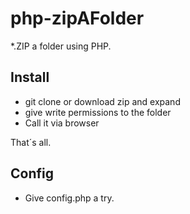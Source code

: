 php-zipAFolder
==============

*.ZIP a folder using PHP.

## Install

* git clone or download zip and expand
* give write permissions to the folder
* Call it via browser

That´s all.

## Config

* Give config.php a try.

